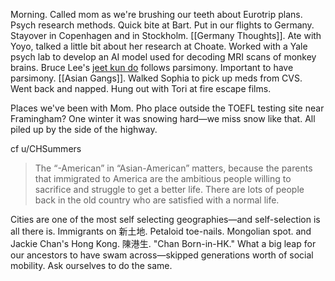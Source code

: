 Morning. Called mom as we're brushing our teeth about Eurotrip plans. Psych research methods. Quick bite at Bart. Put in our flights to Germany. Stayover in Copenhagen and in Stockholm. [[Germany Thoughts]]. Ate with Yoyo, talked a little bit about her research at Choate. Worked with a Yale psych lab to develop an AI model used for decoding MRI scans of monkey brains. Bruce Lee's [jeet kun do](https://en.wikipedia.org/wiki/Jeet_Kune_Do) follows parsimony. Important to have parsimony. [[Asian Gangs]]. Walked Sophia to pick up meds from CVS. Went back and napped. Hung out with Tori at fire escape films.

Places we've been with Mom. Pho place outside the TOEFL testing site near Framingham? One winter it was snowing hard—we miss snow like that. All piled up by the side of the highway.

cf u/CHSummers
>The “-American” in “Asian-American” matters, because the parents that immigrated to America are the ambitious people willing to sacrifice and struggle to get a better life. There are lots of people back in the old country who are satisfied with a normal life.

Cities are one of the most self selecting geographies—and self-selection is all there is. Immigrants on 新土地. Petaloid toe-nails. Mongolian spot. and Jackie Chan's Hong Kong. 陳港生. "Chan Born-in-HK." What a big leap for our ancestors to have swam across—skipped generations worth of social mobility. Ask ourselves to do the same.
